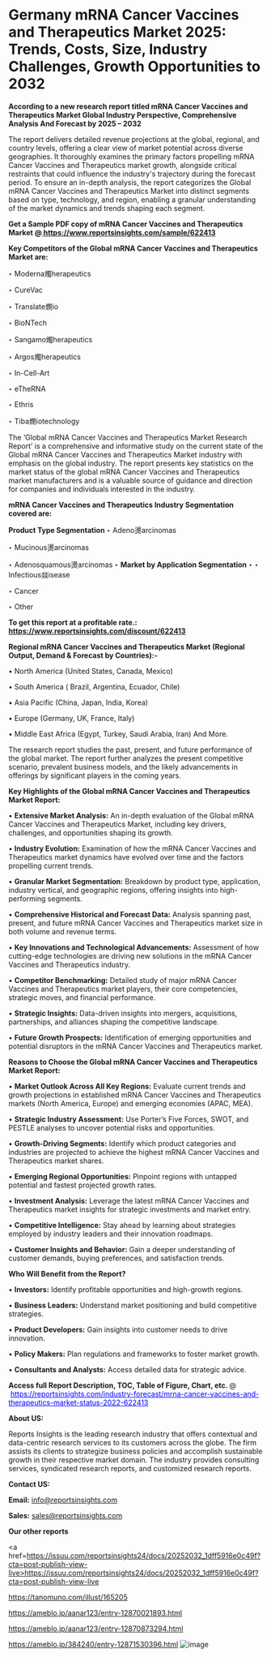 # Germany mRNA Cancer Vaccines and Therapeutics Market 2025: Trends, Costs, Size, Industry Challenges, Growth Opportunities to 2032

<strong>According to a new research report titled mRNA Cancer Vaccines and Therapeutics Market Global Industry Perspective, Comprehensive Analysis And Forecast by 2025 – 2032</strong>

The report delivers detailed revenue projections at the global, regional, and country levels, offering a clear view of market potential across diverse geographies. It thoroughly examines the primary factors propelling mRNA Cancer Vaccines and Therapeutics market growth, alongside critical restraints that could influence the industry's trajectory during the forecast period. To ensure an in-depth analysis, the report categorizes the Global mRNA Cancer Vaccines and Therapeutics Market into distinct segments based on type, technology, and region, enabling a granular understanding of the market dynamics and trends shaping each segment.

<strong>Get a Sample PDF copy of mRNA Cancer Vaccines and Therapeutics Market </strong><strong>@<a href=https://www.reportsinsights.com/sample/622413 style=color:#0000ff;> https://www.reportsinsights.com/sample/622413</a></strong></font>

<strong>Key Competitors of the Global mRNA Cancer Vaccines and Therapeutics Market are:</strong>

‣ Moderna燭herapeutics

‣ CureVac

‣ Translate燘io

‣ BioNTech

‣ Sangamo燭herapeutics

‣ Argos燭herapeutics

‣ In-Cell-Art

‣ eTheRNA

‣ Ethris

‣ Tiba燘iotechnology

The ‘Global mRNA Cancer Vaccines and Therapeutics Market Research Report’ is a comprehensive and informative study on the current state of the Global mRNA Cancer Vaccines and Therapeutics Market industry with emphasis on the global industry. The report presents key statistics on the market status of the global mRNA Cancer Vaccines and Therapeutics market manufacturers and is a valuable source of guidance and direction for companies and individuals interested in the industry.

<strong>mRNA Cancer Vaccines and Therapeutics Industry Segmentation covered are:</strong>

<strong>Product Type Segmentation</strong>
‣
Adeno燙arcinomas

‣ Mucinous燙arcinomas

‣ Adenosquamous燙arcinomas
‣ 
<strong>Market by Application Segmentation</strong>
‣
‣  Infectious燚isease

‣ Cancer

‣ Other

<strong>To get this report at a profitable rate.: <a href=https://www.reportsinsights.com/discount/622413 style=color:#0000ff;>https://www.reportsinsights.com/discount/622413</a></strong></font>

<strong>Regional mRNA Cancer Vaccines and Therapeutics Market (Regional Output, Demand &amp; Forecast by Countries):-</strong>

• North America (United States, Canada, Mexico)

• South America ( Brazil, Argentina, Ecuador, Chile)

• Asia Pacific (China, Japan, India, Korea)

• Europe (Germany, UK, France, Italy)

• Middle East Africa (Egypt, Turkey, Saudi Arabia, Iran) And More.

The research report studies the past, present, and future performance of the global market. The report further analyzes the present competitive scenario, prevalent business models, and the likely advancements in offerings by significant players in the coming years.

<strong>Key Highlights of the Global mRNA Cancer Vaccines and Therapeutics Market Report:</strong>

• <strong>Extensive Market Analysis:</strong> An in-depth evaluation of the Global mRNA Cancer Vaccines and Therapeutics Market, including key drivers, challenges, and opportunities shaping its growth.

• <strong>Industry Evolution:</strong> Examination of how the mRNA Cancer Vaccines and Therapeutics market dynamics have evolved over time and the factors propelling current trends.

• <strong>Granular Market Segmentation:</strong> Breakdown by product type, application, industry vertical, and geographic regions, offering insights into high-performing segments.

• <strong>Comprehensive Historical and Forecast Data:</strong> Analysis spanning past, present, and future mRNA Cancer Vaccines and Therapeutics market size in both volume and revenue terms.

• <strong>Key Innovations and Technological Advancements:</strong> Assessment of how cutting-edge technologies are driving new solutions in the mRNA Cancer Vaccines and Therapeutics industry.

• <strong>Competitor Benchmarking:</strong> Detailed study of major mRNA Cancer Vaccines and Therapeutics market players, their core competencies, strategic moves, and financial performance.

• <strong>Strategic Insights:</strong> Data-driven insights into mergers, acquisitions, partnerships, and alliances shaping the competitive landscape.

• <strong>Future Growth Prospects:</strong> Identification of emerging opportunities and potential disruptors in the mRNA Cancer Vaccines and Therapeutics market.

<strong>Reasons to Choose the Global mRNA Cancer Vaccines and Therapeutics Market Report:</strong>

• <strong>Market Outlook Across All Key Regions:</strong> Evaluate current trends and growth projections in established mRNA Cancer Vaccines and Therapeutics markets (North America, Europe) and emerging economies (APAC, MEA).

• <strong>Strategic Industry Assessment:</strong> Use Porter’s Five Forces, SWOT, and PESTLE analyses to uncover potential risks and opportunities.

• <strong>Growth-Driving Segments:</strong> Identify which product categories and industries are projected to achieve the highest mRNA Cancer Vaccines and Therapeutics market shares.

• <strong>Emerging Regional Opportunities:</strong> Pinpoint regions with untapped potential and fastest projected growth rates.

• <strong>Investment Analysis:</strong> Leverage the latest mRNA Cancer Vaccines and Therapeutics market insights for strategic investments and market entry.

• <strong>Competitive Intelligence:</strong> Stay ahead by learning about strategies employed by industry leaders and their innovation roadmaps.

• <strong>Customer Insights and Behavior:</strong> Gain a deeper understanding of customer demands, buying preferences, and satisfaction trends.

<strong>Who Will Benefit from the Report?</strong>

• <strong>Investors:</strong> Identify profitable opportunities and high-growth regions.

• <strong>Business Leaders:</strong> Understand market positioning and build competitive strategies.

• <strong>Product Developers:</strong> Gain insights into customer needs to drive innovation.

• <strong>Policy Makers:</strong> Plan regulations and frameworks to foster market growth.

• <strong>Consultants and Analysts:</strong> Access detailed data for strategic advice.
</ul>
<strong>Access full Report Description, TOC, Table of Figure, Chart, etc. </strong>@  <a href=https://reportsinsights.com/industry-forecast/mrna-cancer-vaccines-and-therapeutics-market-status-2022-622413 style=color:#0000ff;>https://reportsinsights.com/industry-forecast/mrna-cancer-vaccines-and-therapeutics-market-status-2022-622413</a></font>

<strong><strong>About US</strong>:</strong>

Reports Insights is the leading research industry that offers contextual and data-centric research services to its customers across the globe. The firm assists its clients to strategize business policies and accomplish sustainable growth in their respective market domain. The industry provides consulting services, syndicated research reports, and customized research reports.

<strong>Contact US:</strong>

<p class=""""><b>Email:</b> <a href=mailto:info@reportsinsights.com>info@reportsinsights.com</a></p>
<p class=""""><b>Sales:</b> <a href=mailto:sales@reportsinsights.com>sales@reportsinsights.com</a></p>

<strong>Our other reports</strong>

<a href=https://issuu.com/reportsinsights24/docs/20252032_1dff5916e0c49f?cta=post-publish-view-live>https://issuu.com/reportsinsights24/docs/20252032_1dff5916e0c49f?cta=post-publish-view-live</a>

<a href=https://tanomuno.com/illust/165205>https://tanomuno.com/illust/165205</a>

<a href=https://ameblo.jp/aanar123/entry-12870021893.html>https://ameblo.jp/aanar123/entry-12870021893.html</a>

<a href=https://ameblo.jp/aanar123/entry-12870873294.html>https://ameblo.jp/aanar123/entry-12870873294.html</a>

<a href=https://ameblo.jp/384240/entry-12871530396.html>https://ameblo.jp/384240/entry-12871530396.html</a>
![image](https://github.com/user-attachments/assets/9c2baf7d-054b-4330-9521-da43d2d2e0ae)
